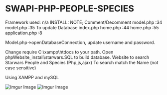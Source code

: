 # SWAPI-PHP-PEOPLE-SPECIES

Framework used: n/a
INSTALL:
NOTE; Comment/Decomment model.php :34 model.php :35 To update Database
index.php home.php :44 home.php :55 application.php :8

Model.php->openDatabaseConnection, update username and password.

Change require C:\xampp\htdocs to your path.
Open phpWebsite_install\starwars.SQL to build database.
Website to search Starwars People and Species (Php,js,ajax)
To search match the Name (not case sensitive)

Using XAMPP and mySQL

![Imgur Image](https://i.imgur.com/SPY44zy.jpg)
![Imgur Image](https://imgur.com/Wp51PRn.jpg)
